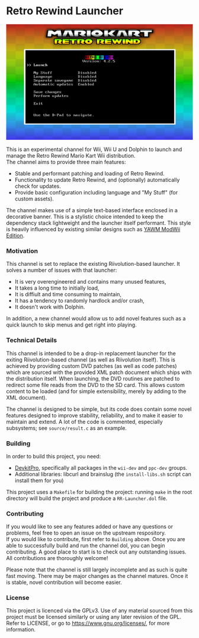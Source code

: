 # Retro Rewind Launcher

![Sample](./assets/sample.png "Sample")

This is an experimental channel for Wii, Wii U and Dolphin to launch and manage the Retro Rewind Mario Kart Wii distribution. \
The channel aims to provide three main features:

- Stable and performant patching and loading of Retro Rewind.
- Functionality to update Retro Rewind, and (optionally) automatically check for updates.
- Provide basic configuration including language and "My Stuff" (for custom assets).

The channel makes use of a simple text-based interface enclosed in a decorative banner. 
This is a stylistic choice intended to keep the dependency stack lightweight and the launcher itself performant.
This style is heavily influenced by existing similar designs such as [YAWM ModWii Edition](https://github.com/modmii/YAWM-ModMii-Edition).

### Motivation

This channel is set to replace the existing Riivolution-based launcher. It solves a number of issues with that launcher:

- It is very overengineered and contains many unused features,
- It takes a long time to initially load,
- It is diffiult and time consuming to maintain,
- It has a tendency to randomly hardlock and/or crash,
- It doesn't work with Dolphin.

In addition, a new channel would allow us to add novel features such as a quick launch to skip menus and get right into playing.

### Technical Details

This channel is intended to be a drop-in replacement launcher for the exiting Riivolution-based channel (as well as Riivolution itself). This is achieved by providing custom DVD patches (as well as code patches) which are sourced with the provided XML patch document which ships with the distribution itself. When launching, the DVD routines are patched to redirect some file reads from the DVD to the SD card. This allows custom content to be loaded (and for simple extensibility, merely by adding to the XML document).

The channel is designed to be simple, but its code does contain some novel features designed to improve stability, reliability, and to make it easier to maintain and extend. A lot of the code is commented, especially subsystems; see `source/result.c` as an example.

### Building

In order to build this project, you need:

- [DevkitPro](https://devkitpro.org/wiki/Getting_Started), specifically all packages in the `wii-dev` and `ppc-dev` groups.
- Additional libraries: libcurl and brainslug (the `install-libs.sh` script can install them for you)

This project uses a `Makefile` for building the project: running `make` in the root directory will build the project and produce a `RR-Launcher.dol` file.

### Contributing

If you would like to see any features added or have any questions or problems, feel free to open an issue on the upstream respository. \
If you would like to contribute, first refer to `Building` above. Once you are able to successfully build and run the channel dol, you can begin contributing. A good place to start is to check out any outstanding issues. All contributions are thoroughly welcome!

Please note that the channel is still largely incomplete and as such is quite fast moving. There may be major changes as the channel matures. Once it is stable, novel contribution will become easier.

### License

This project is licenced via the GPLv3. Use of any material sourced from this project must be licensed similarly or using any later revision of the GPL. Refer to LICENSE, or go to https://www.gnu.org/licenses/, for more information.

